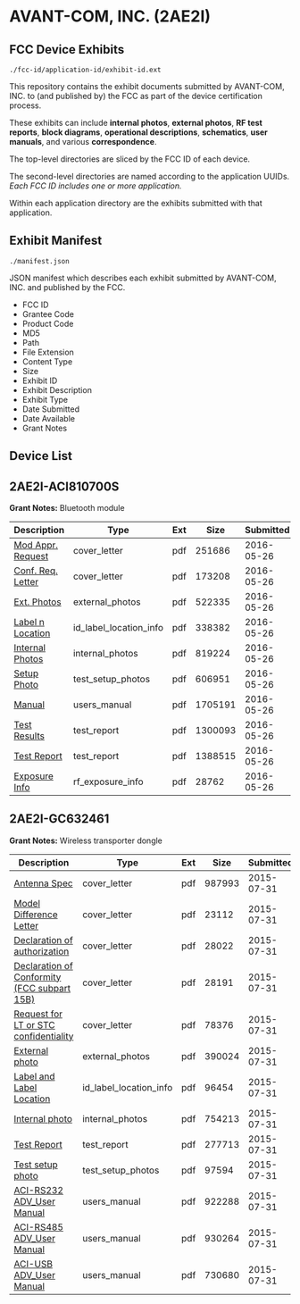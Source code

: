 # AVANT-COM, INC. (2AE2I)
## FCC Device Exhibits

```
./fcc-id/application-id/exhibit-id.ext
```

This repository contains the exhibit documents submitted by AVANT-COM, INC. to (and published by) the FCC as part of the device certification process.

These exhibits can include **internal photos**, **external photos**, **RF test reports**, **block diagrams**, **operational descriptions**, **schematics**, **user manuals**, and various **correspondence**.

The top-level directories are sliced by the FCC ID of each device.

The second-level directories are named according to the application UUIDs. *Each FCC ID includes one or more application.*

Within each application directory are the exhibits submitted with that application. 

## Exhibit Manifest

```
./manifest.json
```

JSON manifest which describes each exhibit submitted by AVANT-COM, INC. and published by the FCC.

- FCC ID
- Grantee Code
- Product Code
- MD5
- Path
- File Extension
- Content Type
- Size
- Exhibit ID
- Exhibit Description
- Exhibit Type
- Date Submitted
- Date Available
- Grant Notes

## Device List
## 2AE2I-ACI810700S
**Grant Notes:** Bluetooth module

| Description | Type | Ext | Size | Submitted | Available |
| ----------- | ---- | --- | ---- | --------- | --------- |
| [Mod Appr. Request](2AE2I-ACI810700S/a5f7dc8ae1e5df12b99ebeb4f47d8ad8/3005194.pdf) | cover_letter | pdf | 251686 | 2016-05-26 | 2016-05-27 |
| [Conf. Req. Letter](2AE2I-ACI810700S/a5f7dc8ae1e5df12b99ebeb4f47d8ad8/3005195.pdf) | cover_letter | pdf | 173208 | 2016-05-26 | 2016-05-27 |
| [Ext. Photos](2AE2I-ACI810700S/a5f7dc8ae1e5df12b99ebeb4f47d8ad8/3005196.pdf) | external_photos | pdf | 522335 | 2016-05-26 | 2016-05-27 |
| [Label n Location](2AE2I-ACI810700S/a5f7dc8ae1e5df12b99ebeb4f47d8ad8/3006560.pdf) | id_label_location_info | pdf | 338382 | 2016-05-26 | 2016-05-27 |
| [Internal Photos](2AE2I-ACI810700S/a5f7dc8ae1e5df12b99ebeb4f47d8ad8/3005199.pdf) | internal_photos | pdf | 819224 | 2016-05-26 | 2016-05-27 |
| [Setup Photo](2AE2I-ACI810700S/a5f7dc8ae1e5df12b99ebeb4f47d8ad8/3005203.pdf) | test_setup_photos | pdf | 606951 | 2016-05-26 | 2016-05-27 |
| [Manual](2AE2I-ACI810700S/a5f7dc8ae1e5df12b99ebeb4f47d8ad8/3005204.pdf) | users_manual | pdf | 1705191 | 2016-05-26 | 2016-05-27 |
| [Test Results](2AE2I-ACI810700S/a5f7dc8ae1e5df12b99ebeb4f47d8ad8/3005202.pdf) | test_report | pdf | 1300093 | 2016-05-26 | 2016-05-27 |
| [Test Report](2AE2I-ACI810700S/a5f7dc8ae1e5df12b99ebeb4f47d8ad8/3005201.pdf) | test_report | pdf | 1388515 | 2016-05-26 | 2016-05-27 |
| [Exposure Info](2AE2I-ACI810700S/a5f7dc8ae1e5df12b99ebeb4f47d8ad8/3005200.pdf) | rf_exposure_info | pdf | 28762 | 2016-05-26 | 2016-05-27 |
## 2AE2I-GC632461
**Grant Notes:** Wireless transporter dongle

| Description | Type | Ext | Size | Submitted | Available |
| ----------- | ---- | --- | ---- | --------- | --------- |
| [Antenna Spec](2AE2I-GC632461/7f78dd066d6ac90881da422bacecb279/2699211.pdf) | cover_letter | pdf | 987993 | 2015-07-31 | 2015-07-31 |
| [Model Difference Letter](2AE2I-GC632461/7f78dd066d6ac90881da422bacecb279/2699223.pdf) | cover_letter | pdf | 23112 | 2015-07-31 | 2015-07-31 |
| [Declaration of authorization](2AE2I-GC632461/7f78dd066d6ac90881da422bacecb279/2699224.pdf) | cover_letter | pdf | 28022 | 2015-07-31 | 2015-07-31 |
| [Declaration of Conformity (FCC subpart 15B)](2AE2I-GC632461/7f78dd066d6ac90881da422bacecb279/2699226.pdf) | cover_letter | pdf | 28191 | 2015-07-31 | 2015-07-31 |
| [Request for LT or STC confidentiality](2AE2I-GC632461/7f78dd066d6ac90881da422bacecb279/2699356.pdf) | cover_letter | pdf | 78376 | 2015-07-31 | 2015-07-31 |
| [External photo	](2AE2I-GC632461/7f78dd066d6ac90881da422bacecb279/2699231.pdf) | external_photos | pdf | 390024 | 2015-07-31 | 2016-01-16 |
| [Label and Label Location](2AE2I-GC632461/7f78dd066d6ac90881da422bacecb279/2699355.pdf) | id_label_location_info | pdf | 96454 | 2015-07-31 | 2015-07-31 |
| [Internal photo](2AE2I-GC632461/7f78dd066d6ac90881da422bacecb279/2699232.pdf) | internal_photos | pdf | 754213 | 2015-07-31 | 2016-01-16 |
| [Test Report](2AE2I-GC632461/7f78dd066d6ac90881da422bacecb279/2699221.pdf) | test_report | pdf | 277713 | 2015-07-31 | 2015-07-31 |
| [Test setup photo](2AE2I-GC632461/7f78dd066d6ac90881da422bacecb279/2699230.pdf) | test_setup_photos | pdf | 97594 | 2015-07-31 | 2016-01-16 |
| [ACI-RS232 ADV_User Manual](2AE2I-GC632461/7f78dd066d6ac90881da422bacecb279/2699218.pdf) | users_manual | pdf | 922288 | 2015-07-31 | 2015-07-31 |
| [ACI-RS485 ADV_User Manual](2AE2I-GC632461/7f78dd066d6ac90881da422bacecb279/2699227.pdf) | users_manual | pdf | 930264 | 2015-07-31 | 2015-07-31 |
| [ACI-USB ADV_User Manual](2AE2I-GC632461/7f78dd066d6ac90881da422bacecb279/2699229.pdf) | users_manual | pdf | 730680 | 2015-07-31 | 2015-07-31 |
